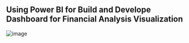 ## Using Power BI for Build and Develope Dashboard for Financial Analysis Visualization

![image](https://github.com/vitormarquesds/Financial-Analysis/assets/92117147/8e404d01-6d55-420f-b466-b3f25c0c4fd8)
